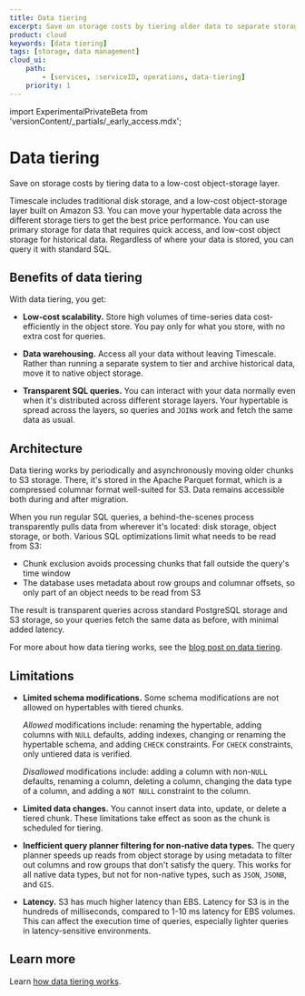 ```yaml
---
title: Data tiering
excerpt: Save on storage costs by tiering older data to separate storage
product: cloud
keywords: [data tiering]
tags: [storage, data management]
cloud_ui:
    path:
        - [services, :serviceID, operations, data-tiering]
    priority: 1
---
```


import ExperimentalPrivateBeta from 'versionContent/_partials/_early_access.mdx';

# Data tiering

Save on storage costs by tiering data to a low-cost object-storage layer.

<ExperimentalPrivateBeta />

Timescale includes traditional disk storage, and a low-cost object-storage
layer built on Amazon S3. You can move your hypertable data across the different
storage tiers to get the best price performance. You can use primary storage for
data that requires quick access, and low-cost object storage for historical
data. Regardless of where your data is stored, you can query it with standard
SQL.

## Benefits of data tiering

With data tiering, you get:

*   **Low-cost scalability.** Store high volumes of time-series data
    cost-efficiently in the object store. You pay only for what you store, with
    no extra cost for queries.

*   **Data warehousing.** Access all your data without leaving Timescale.
    Rather than running a separate system to tier and archive historical data,
    move it to native object storage.

*   **Transparent SQL queries.** You can interact with your data normally even
    when it's distributed across different storage layers. Your hypertable is
    spread across the layers, so queries and `JOIN`s work and fetch the same
    data as usual.

## Architecture

Data tiering works by periodically and asynchronously moving older chunks to S3
storage. There, it's stored in the Apache Parquet format, which is a compressed
columnar format well-suited for S3. Data remains accessible both during and
after migration.

When you run regular SQL queries, a behind-the-scenes process transparently
pulls data from wherever it's located: disk storage, object storage, or both.
Various SQL optimizations limit what needs to be read from S3:

*   Chunk exclusion avoids processing chunks that fall outside the query's time
    window
*   The database uses metadata about row groups and columnar offsets, so only
    part of an object needs to be read from S3

The result is transparent queries across standard PostgreSQL storage and S3
storage, so your queries fetch the same data as before, with minimal added
latency.

For more about how data tiering works, see the
[blog post on data tiering][blog-data-tiering].

## Limitations

*   **Limited schema modifications.** Some schema modifications are not allowed
    on hypertables with tiered chunks.

    _Allowed_ modifications include: renaming the hypertable, adding columns
    with `NULL` defaults, adding indexes, changing or renaming the hypertable
    schema, and adding `CHECK` constraints. For `CHECK` constraints, only
    untiered data is verified.

    _Disallowed_ modifications include: adding a column with non-`NULL`
    defaults, renaming a column, deleting a column, changing the data type of a
    column, and adding a `NOT NULL` constraint to the column.

*   **Limited data changes.** You cannot insert data into, update, or delete a
    tiered chunk. These limitations take effect as soon as the chunk is
    scheduled for tiering.

*   **Inefficient query planner filtering for non-native data types.** The query
    planner speeds up reads from object storage by using metadata to filter out
    columns and row groups that don't satisfy the query. This works for all
    native data types, but not for non-native types, such as `JSON`, `JSONB`,
    and `GIS`.

*   **Latency.** S3 has much higher latency than EBS. Latency for S3 is in the
    hundreds of milliseconds, compared to 1-10&nbsp;ms latency for EBS volumes.
    This can affect the execution time of queries, especially lighter queries in
    latency-sensitive environments.

## Learn more

Learn [how data tiering works][how-to].

[blog-data-tiering]: https://www.timescale.com/blog/expanding-the-boundaries-of-postgresql-announcing-a-bottomless-consumption-based-object-storage-layer-built-on-amazon-s3/
[how-to]: /use-timescale/:currentVersion:/data-tiering/tier-data-object-storage/
